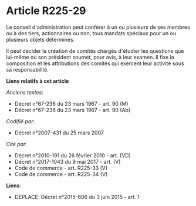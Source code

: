 # Article R225-29

Le conseil d'administration peut conférer à un ou plusieurs de ses membres ou à des tiers, actionnaires ou non, tous mandats
spéciaux pour un ou plusieurs objets déterminés.

Il peut décider la création de comités chargés d'étudier les questions que lui-même ou son président soumet, pour avis, à
leur examen. Il fixe la composition et les attributions des comités qui exercent leur activité sous sa responsabilité.

**Liens relatifs à cet article**

_Anciens textes_:

  - Décret n°67-236 du 23 mars 1967 - art. 90 (M)
  - Décret n°67-236 du 23 mars 1967 - art. 90 (Ab)

_Codifié par_:

  - Décret n°2007-431 du 25 mars 2007

_Cité par_:

  - Décret n°2010-191 du 26 février 2010 - art. (VD)
  - Décret n°2017-1043 du 9 mai 2017 - art. (V)
  - Code de commerce - art. R225-33 (V)
  - Code de commerce - art. R225-34 (V)

**Liens**:

  - DEPLACE: Décret n°2015-606 du 3 juin 2015 - art. 1
